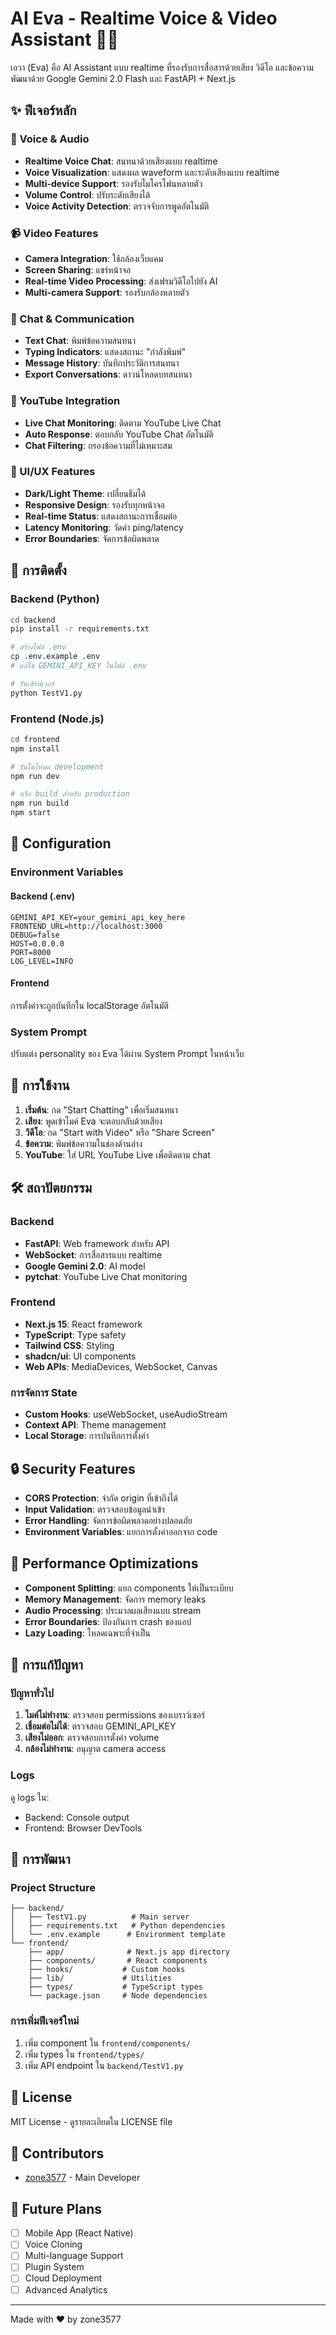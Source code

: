 # AI Eva - Realtime Voice & Video Assistant 🤖✨

เอวา (Eva) คือ AI Assistant แบบ realtime ที่รองรับการสื่อสารด้วยเสียง วิดีโอ และข้อความ พัฒนาด้วย Google Gemini 2.0 Flash และ FastAPI + Next.js

## ✨ ฟีเจอร์หลัก

### 🎤 Voice & Audio
- **Realtime Voice Chat**: สนทนาด้วยเสียงแบบ realtime
- **Voice Visualization**: แสดงผล waveform และระดับเสียงแบบ realtime
- **Multi-device Support**: รองรับไมโครโฟนหลายตัว
- **Volume Control**: ปรับระดับเสียงได้
- **Voice Activity Detection**: ตรวจจับการพูดอัตโนมัติ

### 📹 Video Features
- **Camera Integration**: ใช้กล้องเว็บแคม
- **Screen Sharing**: แชร์หน้าจอ
- **Real-time Video Processing**: ส่งเฟรมวิดีโอไปยัง AI
- **Multi-camera Support**: รองรับกล้องหลายตัว

### 💬 Chat & Communication
- **Text Chat**: พิมพ์ข้อความสนทนา
- **Typing Indicators**: แสดงสถานะ "กำลังพิมพ์"
- **Message History**: บันทึกประวัติการสนทนา
- **Export Conversations**: ดาวน์โหลดบทสนทนา

### 🎥 YouTube Integration
- **Live Chat Monitoring**: ติดตาม YouTube Live Chat
- **Auto Response**: ตอบกลับ YouTube Chat อัตโนมัติ
- **Chat Filtering**: กรองข้อความที่ไม่เหมาะสม

### 🎨 UI/UX Features
- **Dark/Light Theme**: เปลี่ยนธีมได้
- **Responsive Design**: รองรับทุกหน้าจอ
- **Real-time Status**: แสดงสถานะการเชื่อมต่อ
- **Latency Monitoring**: วัดค่า ping/latency
- **Error Boundaries**: จัดการข้อผิดพลาด

## 🚀 การติดตั้ง

### Backend (Python)

```bash
cd backend
pip install -r requirements.txt

# สร้างไฟล์ .env
cp .env.example .env
# แก้ไข GEMINI_API_KEY ในไฟล์ .env

# รันเซิร์ฟเวอร์
python TestV1.py
```

### Frontend (Node.js)

```bash
cd frontend
npm install

# รันในโหมด development
npm run dev

# หรือ build สำหรับ production
npm run build
npm start
```

## 🔧 Configuration

### Environment Variables

#### Backend (.env)
```env
GEMINI_API_KEY=your_gemini_api_key_here
FRONTEND_URL=http://localhost:3000
DEBUG=false
HOST=0.0.0.0
PORT=8000
LOG_LEVEL=INFO
```

#### Frontend
การตั้งค่าจะถูกบันทึกใน localStorage อัตโนมัติ

### System Prompt
ปรับแต่ง personality ของ Eva ได้ผ่าน System Prompt ในหน้าเว็บ

## 📱 การใช้งาน

1. **เริ่มต้น**: กด "Start Chatting" เพื่อเริ่มสนทนา
2. **เสียง**: พูดเข้าไมค์ Eva จะตอบกลับด้วยเสียง
3. **วิดีโอ**: กด "Start with Video" หรือ "Share Screen"
4. **ข้อความ**: พิมพ์ข้อความในช่องด้านล่าง
5. **YouTube**: ใส่ URL YouTube Live เพื่อติดตาม chat

## 🛠 สถาปัตยกรรม

### Backend
- **FastAPI**: Web framework สำหรับ API
- **WebSocket**: การสื่อสารแบบ realtime
- **Google Gemini 2.0**: AI model
- **pytchat**: YouTube Live Chat monitoring

### Frontend  
- **Next.js 15**: React framework
- **TypeScript**: Type safety
- **Tailwind CSS**: Styling
- **shadcn/ui**: UI components
- **Web APIs**: MediaDevices, WebSocket, Canvas

### การจัดการ State
- **Custom Hooks**: useWebSocket, useAudioStream
- **Context API**: Theme management
- **Local Storage**: การบันทึกการตั้งค่า

## 🔒 Security Features

- **CORS Protection**: จำกัด origin ที่เข้าถึงได้
- **Input Validation**: ตรวจสอบข้อมูลนำเข้า
- **Error Handling**: จัดการข้อผิดพลาดอย่างปลอดภัย
- **Environment Variables**: แยกการตั้งค่าออกจาก code

## 🎯 Performance Optimizations

- **Component Splitting**: แยก components ให้เป็นระเบียบ
- **Memory Management**: จัดการ memory leaks
- **Audio Processing**: ประมวลผลเสียงแบบ stream
- **Error Boundaries**: ป้องกันการ crash ของแอป
- **Lazy Loading**: โหลดเฉพาะที่จำเป็น

## 🐛 การแก้ปัญหา

### ปัญหาทั่วไป

1. **ไมค์ไม่ทำงาน**: ตรวจสอบ permissions ของเบราว์เซอร์
2. **เชื่อมต่อไม่ได้**: ตรวจสอบ GEMINI_API_KEY
3. **เสียงไม่ออก**: ตรวจสอบการตั้งค่า volume
4. **กล้องไม่ทำงาน**: อนุญาต camera access

### Logs
ดู logs ใน:
- Backend: Console output
- Frontend: Browser DevTools

## 🤝 การพัฒนา

### Project Structure
```
├── backend/
│   ├── TestV1.py          # Main server
│   ├── requirements.txt   # Python dependencies
│   └── .env.example      # Environment template
└── frontend/
    ├── app/              # Next.js app directory
    ├── components/       # React components
    ├── hooks/           # Custom hooks
    ├── lib/             # Utilities
    ├── types/           # TypeScript types
    └── package.json     # Node dependencies
```

### การเพิ่มฟีเจอร์ใหม่
1. เพิ่ม component ใน `frontend/components/`
2. เพิ่ม types ใน `frontend/types/`
3. เพิ่ม API endpoint ใน `backend/TestV1.py`

## 📄 License

MIT License - ดูรายละเอียดใน LICENSE file

## 👥 Contributors

- [zone3577](https://github.com/zone3577) - Main Developer

## 🔮 Future Plans

- [ ] Mobile App (React Native)
- [ ] Voice Cloning
- [ ] Multi-language Support
- [ ] Plugin System
- [ ] Cloud Deployment
- [ ] Advanced Analytics

---

Made with ❤️ by zone3577
